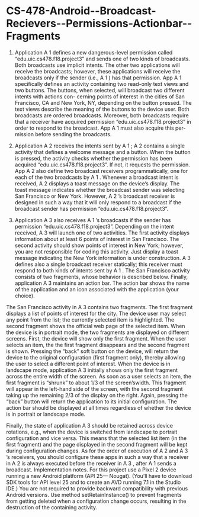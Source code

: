 # CS-478-Android--Broadcast-Recievers--Permissions-Actionbar--Fragments

1. Application A 1 defines a new dangerous-level permission called “edu.uic.cs478.f18.project3” and sends
one of two kinds of broadcasts. Both broadcasts use implicit intents. The other two applications will
receive the broadcasts; however, these applications will receive the broadcasts only if the sender (i.e.,
A 1 ) has that permission. App A 1 specifically defines an activity containing two read-only text views
and two buttons. The buttons, when selected, will broadcast two different intents with actions con-
cerning points of interest in the cities of San Francisco, CA and New York, NY, depending on the
button pressed. The text views describe the meaning of the buttons to the device user. Both broadcasts
are ordered broadcasts. Moreover, both broadcasts require that a receiver have acquired permission
“edu.uic.cs478.f18.project3” in order to respond to the broadcast. App A 1 must also acquire this per-
mission before sending the broadcasts.


2. Application A 2 receives the intents sent by A 1 ; A 2 contains a single activity that defines a welcome
message and a button. When the button is pressed, the activity checks whether the permission has
been acquired “edu.uic.cs478.f18.project3”. If not, it requests the permission. App A 2 also define two
broadcast receivers programmatically, one for each of the two broadcasts by A 1 . Whenever a broadcast
intent is received, A 2 displays a toast message on the device’s display. The toast message indicates
whether the broadcast sender was selecting San Francisco or New York. However, A 2 ’s broadcast
receiver is designed in such a way that it will only respond to a broadcast if the broadcast sender has
permission “edu.uic.cs478.f18.project3”.


3. Application A 3 also receives A 1 ’s broadcasts if the sender has permission “edu.uic.cs478.f18.project3”.
Depending on the intent received, A 3 will launch one of two activities. The first activity displays
information about at least 6 points of interest in San Francisco. The second activity should show points
of interest in New York; however, you are not responsible for coding this activity. Just display a toast
message indicating the New York information is under construction. A 3 defines also a single broadcast
receiver statically; this receiver must respond to both kinds of intents sent by A 1 .
The San Francisco activity consists of two fragments, whose behavior is described below. Finally,
application A 3 maintains an action bar. The action bar shows the name of the application and an icon
associated with the application (your choice).

The San Francisco activity in A 3 contains two fragments. The first fragment displays a list of points of interest
for the city. The device user may select any point from the list; the currently selected item is highlighted. The
second fragment shows the official web page of the selected item.
When the device is in portrait mode, the two fragments are displayed on different screens. First, the
device will show only the first fragment. When the user selects an item, the the first fragment disappears and
the second fragment is shown. Pressing the “back” soft button on the device, will return the device to the
original configuration (first fragment only), thereby allowing the user to select a different point of interest.
When the device is in landscape mode, application A 3 initially shows only the first fragment across the entire
width of the screen. As soon as a user selects an item, the first fragment is “shrunk” to about 1/3 of the screen’swidth. This fragment will appear in the left-hand side of the screen, with the second fragment taking up the
remaining 2/3 of the display on the right. Again, pressing the “back” button will return the application to its
initial configuration. The action bar should be displayed at all times regardless of whether the device is in
portrait or landscape mode.

Finally, the state of application A 3 should be retained across device rotations, e.g., when the device is
switched from landscape to portrait configuration and vice versa. This means that the selected list item (in the
first fragment) and the page displayed in the second fragment will be kept during configuration changes.
As for the order of execution of A 2 and A 3 ’s receivers, you should configure these apps in such a way that
a receiver in A 2 is always executed before the receiver in A 3 , after A 1 sends a broadcast.
Implementation notes. For this project use a Pixel 2 device running a new Android platform (API 25—
Nougat). (You’ll have to download SDK tools for API level 25 and to create an AVD running 7.1 in the Studio
IDE.) You are not required to provide backward compatibility with previous Android versions. Use method
setRetainInstance() to prevent fragments from getting deleted when a configuration change occurs, resulting
in the destruction of the containing activity. 
